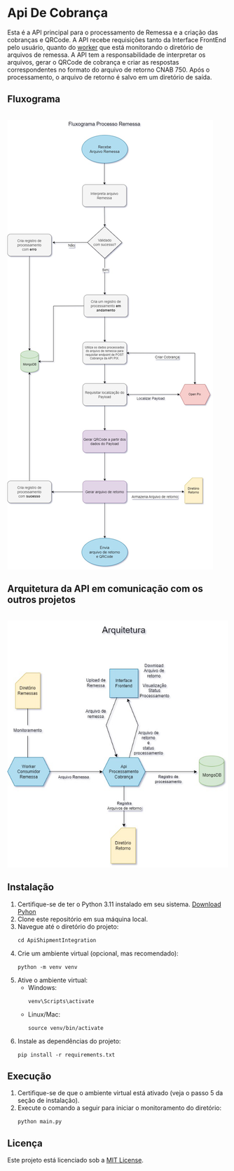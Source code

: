 # Api De Cobrança

Esta é a API principal para o processamento de Remessa e a criação das cobranças e QRCode. A API recebe requisições
tanto da Interface FrontEnd pelo usuário, quanto do [worker](https://github.com/GustavoAV2/ShipmentFileProcessor) que está monitorando o diretório de arquivos de remessa.
A API tem a responsabilidade de interpretar os arquivos, gerar o QRCode de cobrança e criar as respostas correspondentes no formato do arquivo de retorno CNAB 750. Após o processamento, o arquivo de retorno é salvo em um diretório de saída.

## Fluxograma
⠀⠀⠀⠀⠀⠀⠀⠀⠀⠀⠀⠀⠀⠀⠀⠀⠀⠀⠀⠀⠀⠀⠀⠀⠀⠀⠀⠀⠀⠀⠀⠀⠀⠀⠀⠀⠀⠀⠀⠀⠀
![Fluxograma](docs/Fluxograma-Api.jpg)

## Arquitetura da API em comunicação com os outros projetos
⠀⠀⠀⠀⠀⠀⠀⠀⠀⠀⠀⠀⠀⠀⠀⠀⠀⠀⠀⠀⠀⠀⠀⠀⠀⠀⠀⠀⠀⠀⠀⠀⠀⠀⠀⠀⠀⠀⠀⠀⠀
![Fluxograma](docs/SitiSolution-Arquitetura.jpg)

## Instalação

1. Certifique-se de ter o Python 3.11 instalado em seu sistema.
   [Download Pyhon](https://www.python.org/downloads/release/python-3114/)
3. Clone este repositório em sua máquina local.
4. Navegue até o diretório do projeto:
   ```
   cd ApiShipmentIntegration
   ```
5. Crie um ambiente virtual (opcional, mas recomendado):
   ```
   python -m venv venv
   ```
6. Ative o ambiente virtual:
   - Windows:
     ```
     venv\Scripts\activate
     ```
   - Linux/Mac:
     ```
     source venv/bin/activate
     ```
7. Instale as dependências do projeto:
   ```
   pip install -r requirements.txt
   ```

## Execução

1. Certifique-se de que o ambiente virtual está ativado (veja o passo 5 da seção de instalação).
2. Execute o comando a seguir para iniciar o monitoramento do diretório:
   ```
   python main.py
   ```

## Licença

Este projeto está licenciado sob a [MIT License](LICENSE).

